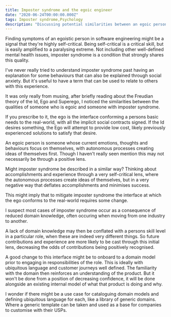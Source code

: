 ```yaml
---
title: Imposter syndrome and the egoic engineer 
date: "2020-06-24T00:00:00.000Z"
tags: Imposter syndrome,Psychology
description: "Discussing potential similarities between an egoic person and imposter syndrome"
---
```

Finding symptoms of an egoistic person in software engineering might be a signal
that they're highly self-critical. Being self-critical is a critical skill,
but is easily amplified to a paralysing extreme. Not including other
well-defined mental health issues, imposter syndrome is a condition that
strongly shares this quality.

I've never really tried to understand imposter syndrome past having an
explanation for some behaviours that can also be explained through social
anxiety. But it's useful to have a term that can be used to relate to others
with this experience.

It was only really from musing, after briefly reading about the Freudian
theory of the Id, Ego and Superego, I noticed the similarities between
the qualities of someone who is egoic and someone with imposter syndrome.

If you prescribe to it, the ego is the interface conforming a persons basic
needs to the real-world, with all the implicit social contracts signed. If the
Id desires something, the Ego will attempt to provide low cost, likely previously
experienced solutions to satisfy that desire.

An egoic person is someone whose current emotions, thoughts and behaviours focus
on themselves, with autonomous processes creating ideas of themselves first. Though I
haven't really seen mention this may not necessarily be through a positive lens.

Might imposter syndrome be described in a similar way? Thinking about
accomplishments and experience through a very self-critical lens, where the
autonomous processes create ideas of themselves, but in a very negative way that
deflates accomplishments and minimises success.

This might imply that to mitigate imposter syndrome the interface at which the ego
conforms to the real-world requires some change.

I suspect most cases of imposter syndrome occur as a consequence of 
reduced domain knowledge, often occuring when moving from one industry to
another.

A lack of domain knowledge may then be conflated with a persons skill level in
a particular role, when these are indeed very different things. So future
contributions and experience are more likely to be cast through this initial
lens, decreasing the odds of contributions being positively recognised.

A good change to this interface might be to onboard to a domain model prior to
engaging in responsibilities of the role. This is ideally with ubiquitous
language and customer journeys well defined. The familiarity with the domain then
reinforces an understanding of the product. But it won't be done from a position
of decreasing confidence, it will be done alongside an existing internal model
of what that product is doing and why.

I wonder if there might be a use case for cataloguing domain models and defining
ubiquitous language for each, like a library of generic domains. Where a generic
template can be taken and used as a base for companies to customise with their USPs.
